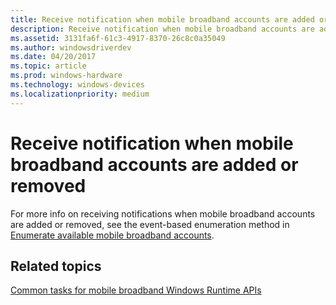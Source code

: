 ```yaml
---
title: Receive notification when mobile broadband accounts are added or removed
description: Receive notification when mobile broadband accounts are added or removed
ms.assetid: 3131fa6f-61c3-4917-8370-26c8c0a35049
ms.author: windowsdriverdev
ms.date: 04/20/2017
ms.topic: article
ms.prod: windows-hardware
ms.technology: windows-devices
ms.localizationpriority: medium
---
```


# Receive notification when mobile broadband accounts are added or removed


For more info on receiving notifications when mobile broadband accounts are added or removed, see the event-based enumeration method in [Enumerate available mobile broadband accounts](enumerate-available-mobile-broadband-accounts.md).

## <span id="related_topics"></span>Related topics


[Common tasks for mobile broadband Windows Runtime APIs](common-tasks-for-mobile-broadband-windows-runtime-apis.md)

 

 






